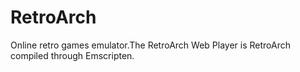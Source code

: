 # RetroArch

Online retro games emulator.The RetroArch Web Player is RetroArch compiled through Emscripten.

